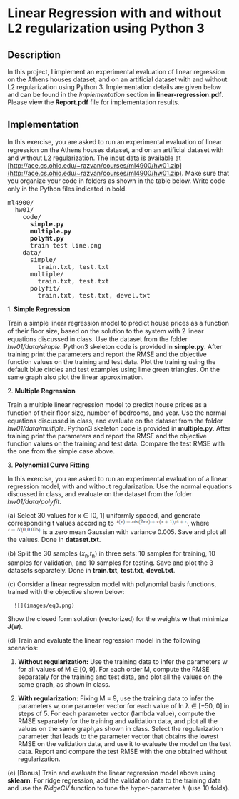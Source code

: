 # Linear Regression with and without L2 regularization using Python 3 

## Description

In this project, I implement an experimental evaluation of linear regression on the Athens houses dataset, 
and on an artificial dataset with and without L2 regularization using Python 3. Implementation details are given below and can be found in the *Implementation* section in **linear-regression.pdf**. Please view the **Report.pdf** file for implementation results.

## Implementation

In this exercise, you are asked to run an experimental evaluation of linear regression on the Athens houses dataset, 
and on an artiﬁcial dataset with and without L2 regularization. The input data is available at [http://ace.cs.ohio.edu/~razvan/courses/ml4900/hw01.zip](http://ace.cs.ohio.edu/~razvan/courses/ml4900/hw01.zip).
Make sure that you organize your code in folders as shown in the table below. Write code only in the Python ﬁles 
indicated in bold.

<pre>
ml4900/
  hw01/
    code/
      <b>simple.py
      multiple.py
      polyﬁt.py</b>
      train test line.png
    data/
      simple/
        train.txt, test.txt
      multiple/
        train.txt, test.txt
      polyfit/
        train.txt, test.txt, devel.txt
</pre>

1\. **Simple Regression**

Train a simple linear regression model to predict house prices as a function of their
ﬂoor size, based on the solution to the system with 2 linear equations discussed in
class. Use the dataset from the folder *hw01/data/simple*. Python3 skeleton code is
provided in **simple.py**. After training print the parameters and report the RMSE and
the objective function values on the training and test data. Plot the training using the
default blue circles and test examples using lime green triangles. On the same graph
also plot the linear approximation.

2\. **Multiple Regression** 

Train a multiple linear regression model to predict house prices as a function of their
ﬂoor size, number of bedrooms, and year. Use the normal equations discussed in class,
and evaluate on the dataset from the folder *hw01/data/multiple*. Python3 skeleton
code is provided in **multiple.py**. After training print the parameters and report the
RMSE and the objective function values on the training and test data. Compare the
test RMSE with the one from the simple case above.

3\. **Polynomial Curve Fitting**

In this exercise, you are asked to run an experimental evaluation of a linear regression
model, with and without regularization. Use the normal equations discussed in class,
and evaluate on the dataset from the folder *hw01/data/polyfit*.

(a) Select 30 values for x ∈ [0, 1] uniformly spaced, and generate corresponding t
values according to ![](images/eq1.png), where ![](images/eq2.png) is a
zero mean Gaussian with variance 0.005. Save and plot all the values. Done in **dataset.txt**.

(b) Split the 30 samples (*x*<sub>n</sub>,*t*<sub>n</sub>) in three sets: 10 samples for training, 
10 samples for validation, and 10 samples for testing. Save and plot the 3 datasets separately.
Done in **train.txt**, **test.txt**, **devel.txt**.

(c) Consider a linear regression model with polynomial basis functions, trained with the objective shown below:

      ![](images/eq3.png)

Show the closed form solution (vectorized) for the weights **w** that minimize ***J***(**w**).

(d) Train and evaluate the linear regression model in the following scenarios:

1. **Without regularization:** Use the training data to infer the parameters w for all values of M ∈ [0, 9]. 
For each order M, compute the RMSE separately for the training and test data, and plot all the values 
on the same graph, as shown in class.

2. **With regularization:** Fixing M = 9, use the training data to infer the parameters w, one parameter vector 
for each value of ln λ ∈ [−50, 0] in steps of 5. For each parameter vector (lambda value), compute the RMSE 
separately for the training and validation data, and plot all the values on the same graph,as shown in class. 
Select the regularization parameter that leads to the parameter vector that obtains the lowest RMSE on the 
validation data, and use it to evaluate the model on the test data. Report and compare the test RMSE with the one 
obtained without regularization.

(e) [Bonus] Train and evaluate the linear regression model above using **sklearn**. For ridge regression, add the 
validation data to the training data and use the *RidgeCV* function to tune the hyper-parameter λ (use 10 folds).
